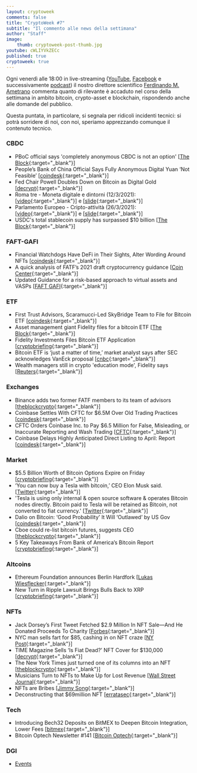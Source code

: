 ```yaml
---
layout: cryptoweek
comments: false
title: "CryptoWeek #7"
subtitle: "Il commento alle news della settimana" 
author: "Staff"
image:
    thumb: cryptoweek-post-thumb.jpg
youtube: cWLIYVkZECc
published: true
cryptoweek: true
---
```


Ogni venerdì alle 18:00 in live-streaming
([YouTube](https://www.youtube.com/watch?v=6SVoSmLxNhM&list=PLTLa2tRY91LI9MN6-_ai0J6jTRcY8znDc),
[Facebook](https://www.facebook.com/DigitalGoldInstitute) e successivamente
[podcast](https://www.buzzsprout.com/1686991))
il nostro direttore scientifico [Ferdinando M. Ametrano](https://www.ametrano.net)
commenta quanto di rilevante è accaduto nel corso della settimana
in ambito bitcoin, crypto-asset e blockchain,
rispondendo anche alle domande del pubblico.

Questa puntata, in particolare, si segnala per ridicoli incidenti tecnici:
si potrà sorridere di noi, con noi, speriamo apprezzando comunque il contenuto tecnico.

<div id="buzzsprout-player-8217722"></div>
<script src="https://www.buzzsprout.com/1686991/8217722-cryptoweek-7-26-marzo-2021.js?container_id=buzzsprout-player-8217722&player=small" type="text/javascript" charset="utf-8"></script>

### CBDC

- PBoC official says 'completely anonymous CBDC is not an option' [[The Block](https://www.theblockcrypto.com/linked/98925/pboc-anonymous-cbdc-not-option){:target="_blank"}]
- People’s Bank of China Official Says Fully Anonymous Digital Yuan ‘Not Feasible’ [[coindesk](https://www.coindesk.com/peoples-bank-of-china-official-says-fully-anonymous-digital-yuan-not-feasible){:target="_blank"}]
- Fed Chair Powell Doubles Down on Bitcoin as Digital Gold [[decrypt](https://decrypt.co/62381/fed-chair-powell-doubles-down-bitcoin-digital-gold){:target="_blank"}]
- Roma tre - Moneta digitale e dintorni (12/3/2021): [[video](https://www.youtube.com/watch?v=MxlS0SeXjQs&t=5592s){:target="_blank"}] e [[slide](https://drive.google.com/file/d/1uCmpeXgWwld_RZZ5rmXp83xUpum6gbMq){:target="_blank"}]
- Parlamento Europeo - Cripto-attività (26/3/2021): [[video](https://www.youtube.com/watch?v=QLC_qGeZBR8){:target="_blank"}] e [[slide](https://drive.google.com/file/d/1NcejTJNetUQCXpwb2XROELJGhnbBVMS2){:target="_blank"}]
- USDC's total stablecoin supply has surpassed $10 billion [[The Block](https://www.theblockcrypto.com/linked/98860/usdc-stablecoin-10-billion){:target="_blank"}]

### FAFT-GAFI

- Financial Watchdogs Have DeFi in Their Sights, Alter Wording Around NFTs [[coindesk](https://www.coindesk.com/financial-watchdogs-have-defi-in-their-sights-alter-wording-around-nfts){:target="_blank"}]
- A quick analysis of FATF’s 2021 draft cryptocurrency guidance [[Coin Center](https://www.coincenter.org/a-quick-analysis-of-fatfs-2021-draft-cryptocurrency-guidance/){:target="_blank"}]
- Updated Guidance for a risk-based approach to virtual assets and VASPs [[FAFT GAFI](https://www.fatf-gafi.org/publications/fatfrecommendations/documents/public-consultation-guidance-vasp.html){:target="_blank"}]

### ETF

- First Trust Advisors, Scaramucci-Led SkyBridge Team to File for Bitcoin ETF [[coindesk](https://www.coindesk.com/first-advisor-scaramucci-led-skybridge-team-up-to-file-for-bitcoin-etf){:target="_blank"}]
- Asset management giant Fidelity files for a bitcoin ETF [[The Block](https://www.theblockcrypto.com/linked/99279/fidelity-bitcoin-etf-filing){:target="_blank"}]
- Fidelity Investments Files Bitcoin ETF Application [[cryptobriefing](https://cryptobriefing.com/fidelity-investments-files-bitcoin-etf-application/){:target="_blank"}]
- Bitcoin ETF is ‘just a matter of time,’ market analyst says after SEC acknowledges VanEck proposal [[cnbc](https://www.cnbc.com/2021/03/23/bitcoin-etf-outlook-just-a-matter-of-time-market-analyst-says.html){:target="_blank"}]
- Wealth managers still in crypto 'education mode', Fidelity says [[Reuters](https://www.reuters.com/article/us-fidelity-cryptocurrency-idUSKBN2BF253){:target="_blank"}]

### Exchanges

- Binance adds two former FATF members to its team of advisors [[theblockcrypto](https://www.theblockcrypto.com/linked/99398/binance-former-fatf-members-advisors){:target="_blank"}]
- Coinbase Settles With CFTC for $6.5M Over Old Trading Practices [[coindesk](https://www.coindesk.com/coinbase-settles-with-cftc-for-6-5m-over-old-trading-practices){:target="_blank"}]
- CFTC Orders Coinbase Inc. to Pay $6.5 Million for False, Misleading, or Inaccurate Reporting and Wash Trading [[CFTC](https://www.cftc.gov/PressRoom/PressReleases/8369-21){:target="_blank"}]
- Coinbase Delays Highly Anticipated Direct Listing to April: Report [[coindesk](https://www.coindesk.com/coinbase-delays-highly-anticipated-direct-listing-to-april-report){:target="_blank"}]

### Market

- $5.5 Billion Worth of Bitcoin Options Expire on Friday [[cryptobriefing](https://cryptobriefing.com/5-5-billion-worth-of-bitcoin-options-expire-on-friday/){:target="_blank"}]
- ‘You can now buy a Tesla with bitcoin,’ CEO Elon Musk said. [[Twitter](https://twitter.com/elonmusk/status/1374617643446063105?s=20){:target="_blank"}]
- 'Tesla is using only internal & open source software & operates Bitcoin nodes directly. Bitcoin paid to Tesla will be retained as Bitcoin, not converted to fiat currency.' [[Twitter](https://twitter.com/elonmusk/status/1374619379929772034?s=20){:target="_blank"}]
- Dalio on Bitcoin: ‘Good Probability’ It Will ‘Outlawed’ by US Gov [[coindesk](https://www.coindesk.com/dalio-bitcoin-good-probability-government-bans){:target="_blank"}]
- Cboe could re-list bitcoin futures, suggests CEO [[theblockcrypto](https://www.theblockcrypto.com/linked/99319/cboe-could-re-list-bitcoin-futures-suggests-ceo){:target="_blank"}]
- 5 Key Takeaways From Bank of America’s Bitcoin Report [[cryptobriefing](https://cryptobriefing.com/5-key-takeaways-bank-americas-bitcoin-report/){:target="_blank"}]

### Altcoins

- Ethereum Foundation announces Berlin Hardfork [[Lukas Wiesflecker](https://medium.com/coinmonks/ethereum-foundation-announces-berlin-hardfork-603773bbc2aa){:target="_blank"}]
- New Turn in Ripple Lawsuit Brings Bulls Back to XRP [[cryptobriefing](https://cryptobriefing.com/new-turn-ripple-lawsuit-brings-bulls-back-xrp/){:target="_blank"}]

### NFTs

- Jack Dorsey’s First Tweet Fetched $2.9 Million In NFT Sale—And He Donated Proceeds To Charity [[Forbes](https://www.forbes.com/sites/rachelsandler/2021/03/22/jack-dorseys-first-tweet-fetched-29-million-in-nft-sale-and-he-donated-proceeds-to-charity){:target="_blank"}]
- NYC man sells fart for $85, cashing in on NFT craze [[NY Post](https://nypost.com/2021/03/18/nyc-man-sells-fart-for-85-cashing-in-on-nft-craze/){:target="_blank"}]
- TIME Magazine Sells ‘Is Fiat Dead?’ NFT Cover for $130,000 [[decrypt](https://decrypt.co/62802/time-magazine-sells-is-fiat-dead-nft-cover-for-130000){:target="_blank"}]
- The New York Times just turned one of its columns into an NFT [[theblockcrypto](https://www.theblockcrypto.com/linked/99255/new-york-times-column-nft){:target="_blank"}]
- Musicians Turn to NFTs to Make Up for Lost Revenue [[Wall Street Journal](https://www.wsj.com/articles/nfts-are-music-industrys-latest-big-hit-11616491801){:target="_blank"}]
- NFTs are Bribes [[Jimmy Song](https://jimmysong.substack.com/p/nfts-are-bribes-bitcoin-tech-talk){:target="_blank"}]
- Deconstructing that $69million NFT [[erratasec](https://blog.erratasec.com/2021/03/deconstructing-that-69million-nft.html){:target="_blank"}]

### Tech

- Introducing Bech32 Deposits on BitMEX to Deepen Bitcoin Integration, Lower Fees [[bitmex](https://blog.bitmex.com/introducing-bech32-deposits-on-bitmex-to-deepen-bitcoin-integration-lower-fees/){:target="_blank"}]
- Bitcoin Optech Newsletter #141 [[Bitcoin Optech](https://bitcoinops.org/en/newsletters/2021/03/24/){:target="_blank"}]

### DGI

- [Events](https://dgi.io/events/)

